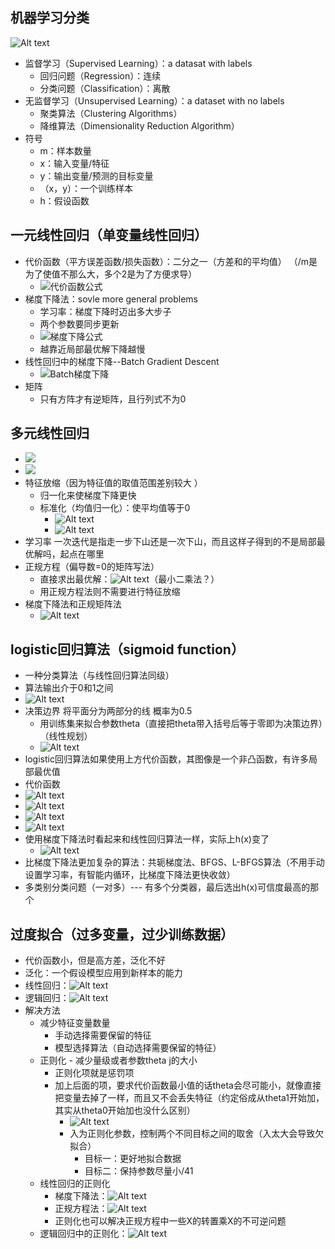 ## 机器学习分类
![Alt text](image-24.png)
- 监督学习（Supervised Learning）：a datasat with labels
  - 回归问题（Regression）：连续
  - 分类问题（Classification）：离散
- 无监督学习（Unsupervised Learning）：a dataset with no labels
  - 聚类算法（Clustering Algorithms）
  - 降维算法（Dimensionality Reduction Algorithm）
- 符号
  -  m：样本数量
  -  x：输入变量/特征
  -  y：输出变量/预测的目标变量
  -  （x，y）：一个训练样本
  -  h：假设函数
## 一元线性回归（单变量线性回归）
  - 代价函数（平方误差函数/损失函数）：二分之一（方差和的平均值） （/m是为了使值不那么大，多个2是为了方便求导）
    - ![代价函数公式](image-1.png) 
  - 梯度下降法：sovle more general problems
    - 学习率：梯度下降时迈出多大步子  
    - 两个参数要同步更新
    - ![梯度下降公式](image.png)
    - 越靠近局部最优解下降越慢
  - 线性回归中的梯度下降--Batch Gradient Descent
    - ![Batch梯度下降](image-2.png)
  - 矩阵
    - 只有方阵才有逆矩阵，且行列式不为0
## 多元线性回归
  - ![ ](image-4.png)
  - ![ ](image-5.png)
  - 特征放缩（因为特征值的取值范围差别较大 ）
    - 归一化来使梯度下降更快
    - 标准化（均值归一化）：使平均值等于0
      - ![Alt text](image-3.png)
      - ![Alt text](image-6.png)
  - 学习率 一次迭代是指走一步下山还是一次下山，而且这样子得到的不是局部最优解吗，起点在哪里
- 正规方程（偏导数=0的矩阵写法）
  - 直接求出最优解：![Alt text](image-7.png)（最小二乘法？）
  - 用正规方程法则不需要进行特征放缩
- 梯度下降法和正规矩阵法
  - ![Alt text](image-8.png) 
## logistic回归算法（sigmoid function）
  - 一种分类算法（与线性回归算法同级）
  - 算法输出介于0和1之间
  - ![Alt text](image-9.png)
  - 决策边界 将平面分为两部分的线 概率为0.5
    - 用训练集来拟合参数theta（直接把theta带入括号后等于零即为决策边界）（线性规划）
    - ![Alt text](image-10.png)
  - logistic回归算法如果使用上方代价函数，其图像是一个非凸函数，有许多局部最优值
  - 代价函数
  - ![Alt text](image-14.png)
  - ![Alt text](image-15.png)
  - ![Alt text](image-13.png)
  - ![Alt text](image-12.png)
  - 使用梯度下降法时看起来和线性回归算法一样，实际上h(x)变了
    - ![Alt text](image-16.png)
  - 比梯度下降法更加复杂的算法：共轭梯度法、BFGS、L-BFGS算法（不用手动设置学习率，有智能内循环，比梯度下降法更快收敛）
- 多类别分类问题（一对多）--- 有多个分类器，最后选出h(x)可信度最高的那个
## 过度拟合（过多变量，过少训练数据）
  - 代价函数小，但是高方差，泛化不好
  - 泛化：一个假设模型应用到新样本的能力 
  - 线性回归：![Alt text](image-17.png) 
  - 逻辑回归：![Alt text](image-18.png)
  - 解决方法
    - 减少特征变量数量
      - 手动选择需要保留的特征
      - 模型选择算法（自动选择需要保留的特征）
    - 正则化 - 减少量级或者参数theta j的大小
      - 正则化项就是惩罚项
      - 加上后面的项，要求代价函数最小值的话theta会尽可能小，就像直接把变量去掉了一样，而且又不会丢失特征（约定俗成从theta1开始加，其实从theta0开始加也没什么区别）
        - ![Alt text](image-20.png)
        - 入为正则化参数，控制两个不同目标之间的取舍（入太大会导致欠拟合）
          - 目标一：更好地拟合数据
          - 目标二：保持参数尽量小/41
    - 线性回归的正则化
      - 梯度下降法：![Alt text](image-21.png)
      - 正规方程法：![Alt text](image-22.png)
      - 正则化也可以解决正规方程中一些X的转置乘X的不可逆问题
    - 逻辑回归中的正则化：![Alt text](image-23.png)
